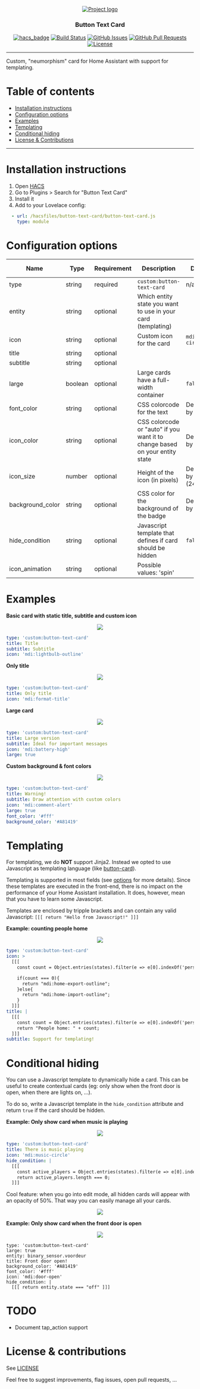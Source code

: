 <p align="center">
  <a href="" rel="noopener">
 <img src="https://savjee.github.io/button-text-card/logo.png" alt="Project logo"></a>
</p>

<h3 align="center">Button Text Card</h3>

<div align="center">
  
  [![hacs_badge](https://img.shields.io/badge/HACS-Custom-orange.svg)](https://github.com/custom-components/hacs)
  [![Build Status](https://github.com/Savjee/button-text-card/workflows/Build/badge.svg)](https://github.com/Savjee/button-text-card/actions?query=workflow%3ABuild)
  [![GitHub Issues](https://img.shields.io/github/issues/Savjee/button-text-card.svg)](https://github.com/Savjee/button-text-card/issues)
  [![GitHub Pull Requests](https://img.shields.io/github/issues-pr/Savjee/button-text-card.svg)](https://github.com/Savjee/button-text-card/pulls)
  [![License](https://img.shields.io/badge/license-MIT-blue.svg)](/LICENSE)

</div>

---

Custom, "neumorphism" card for Home Assistant with support for templating.

# Table of contents
* [Installation instructions](#installation-instructions)
* [Configuration options](#configuration-options)
* [Examples](#examples)
* [Templating](#templating)
* [Conditional hiding](#conditional-hiding)
* [License & Contributions](#license--contributions)

---

# Installation instructions

1. Open [HACS](https://hacs.xyz/)
2. Go to Plugins > Search for "Button Text Card"
4. Install it
5. Add to your Lovelace config:

```yaml
  - url: /hacsfiles/button-text-card/button-text-card.js
    type: module
```

# Configuration options
| Name             | Type    | Requirement | Description                                                                 | Default              | Template support? |
|------------------|---------|-------------|-----------------------------------------------------------------------------|----------------------|-------------------|
| type             | string  | required    | `custom:button-text-card`                                                   | n/a                  | No                |
| entity           | string  | optional    | Which entity state you want to use in your card (templating)                |                      | No                |
| icon             | string  | optional    | Custom icon for the card                                                    | `mdi:alert-circle`   | Yes               |
| title            | string  | optional    |                                                                             |                      | Yes               |
| subtitle         | string  | optional    |                                                                             |                      | Yes               |
| large            | boolean | optional    | Large cards have a full-width container                                     | `false`              | Yes               |
| font_color       | string  | optional    | CSS colorcode for the text                                                  | Defined by theme     | Yes               |
| icon_color       | string  | optional    | CSS colorcode or "auto" if you want it to change based on your entity state | Defined by theme     | Yes               |
| icon_size        | number  | optional    | Height of the icon (in pixels)                                              | Defined by HA (24px) | Yes               |
| background_color | string  | optional    | CSS color for the background of the badge                                   | Defined by theme     | Yes               |
| hide_condition   | string  | optional    | Javascript template that defines if card should be hidden                   | `false`              | Yes               |
| icon_animation   | string  | optional    | Possible values: 'spin'                                                     |                      | Yes               |


# Examples

**Basic card with static title, subtitle and custom icon**
<div align="center">
    <img src="https://savjee.github.io/button-text-card/example-1.png">
</div>

```yaml
type: 'custom:button-text-card'
title: Title
subtitle: Subtitle
icon: 'mdi:lightbulb-outline'
```

**Only title**
<div align="center">
    <img src="https://savjee.github.io/button-text-card/example-2.png">
</div>

```yaml
type: 'custom:button-text-card'
title: Only title
icon: 'mdi:format-title'
```

**Large card**
<div align="center">
    <img src="https://savjee.github.io/button-text-card/example-4.png">
</div>

```yaml
type: 'custom:button-text-card'
title: Large version
subtitle: Ideal for important messages
icon: 'mdi:battery-high'
large: true
```

**Custom background & font colors**
<div align="center">
    <img src="https://savjee.github.io/button-text-card/example-5.png">
</div>

```yaml
type: 'custom:button-text-card'
title: Warning!
subtitle: Draw attention with custom colors
icon: 'mdi:comment-alert'
large: true
font_color: '#fff'
background_color: '#A81419'
```

# Templating

For templating, we do **NOT** support Jinja2. Instead we opted to use Javascript as templating language (like [button-card](https://github.com/custom-cards/button-card)). 

Templating is supported in most fields (see [options](#options) for more details). Since these templates are executed in the front-end, there is no impact on the performance of your Home Assistant installation. It does, however, mean that you have to learn some Javascript.

Templates are enclosed by tripple brackets and can contain any valid Javascript: `[[[ return "Hello from Javascript!" ]]]`

**Example: counting people home**
<div align="center">
    <img src="https://savjee.github.io/button-text-card/example-3.png">
</div>

```yaml
type: 'custom:button-text-card'
icon: >
  [[[
    const count = Object.entries(states).filter(e => e[0].indexOf('person.') === 0 && e[1].state === "home").length;

    if(count === 0){
      return "mdi:home-export-outline";
    }else{
      return "mdi:home-import-outline";
    }
  ]]]
title: |
  [[[
    const count = Object.entries(states).filter(e => e[0].indexOf('person.') === 0 && e[1].state === "home").length;
    return "People home: " + count;
  ]]]
subtitle: Support for templating!
```

# Conditional hiding
You can use a Javascript template to dynamically hide a card. This can be useful to create contextual cards (eg: only show when the front door is open, when there are lights on, ...).

To do so, write a Javascript template in the `hide_condition` attribute and return `true` if the card should be hidden.


**Example: Only show card when music is playing**
<div align="center">
    <img src="https://savjee.github.io/button-text-card/example-6.png">
</div>

```yaml
type: 'custom:button-text-card'
title: There is music playing
icon: 'mdi:music-circle'
hide_condition: |
  [[[
    const active_players = Object.entries(states).filter(e => e[0].indexOf('media_player.')===0 && e[1].state === 'playing');
    return active_players.length === 0;
  ]]]
```

Cool feature: when you go into edit mode, all hidden cards will appear with an opacity of 50%. That way you can easily manage all your cards.

<div align="center">
    <img src="https://savjee.github.io/button-text-card/example-6a.png">
</div>

**Example: Only show card when the front door is open**
<div align="center">
    <img src="https://savjee.github.io/button-text-card/example-7.png">
</div>

```
type: 'custom:button-text-card'
large: true
entity: binary_sensor.voordeur
title: Front door open!
background_color: '#A81419'
font_color: '#fff'
icon: 'mdi:door-open'
hide_condition: |
  [[[ return entity.state === "off" ]]]
```

# TODO
* Document tap_action support

# License & contributions
See [LICENSE](/LICENSE)

Feel free to suggest improvements, flag issues, open pull requests, ...
